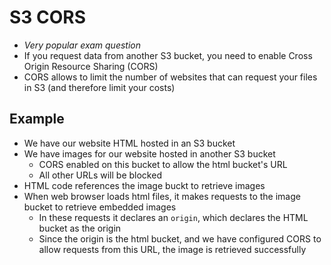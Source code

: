 S3 CORS
=======
- *Very popular exam question*
- If you request data from another S3 bucket, you need to enable Cross Origin Resource Sharing (CORS)
- CORS allows to limit the number of websites that can request your files in S3 (and therefore limit your costs)

Example
-------
- We have our website HTML hosted in an S3 bucket
- We have images for our website hosted in another S3 bucket
    - CORS enabled on this bucket to allow the html bucket's URL
    - All other URLs will be blocked
- HTML code references the image buckt to retrieve images
- When web browser loads html files, it makes requests to the image bucket to retrieve embedded images
    - In these requests it declares an `origin`, which declares the HTML bucket as the origin
    - Since the origin is the html bucket, and we have configured CORS to allow requests from this URL, the image is retrieved successfully

